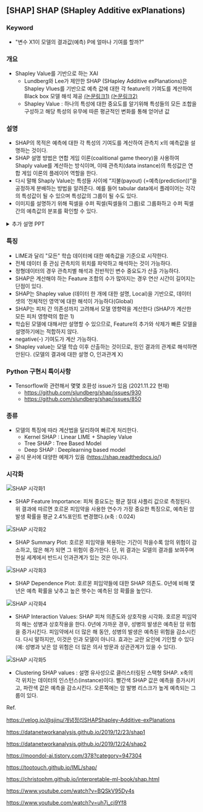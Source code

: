 ## [SHAP] SHAP (SHapley Additive exPlanations)

### Keyword
 - "변수 X1이 모델의 결과값(예측) P에 얼마나 기여를 할까?"

### 개요
- Shapley Value를 기반으로 하는 XAI
	- Lundberg와 Lee가 제안한 SHAP (SHapley Additive exPlanations)은 Shapley Vlues를 기반으로 예측 값에 대한 각 feature의 기여도를 계산하여 Black box 모델 해석 제공 [(논문링크1)](https://arxiv.org/pdf/1705.07874.pdf) [(논문링크2)](https://arxiv.org/pdf/1802.03888.pdf)
	- Shapley Value : 하나의 특성에 대한 중요도를 알기위해 특성들의 모든 조합을 구성하고 해당 특성의 유무에 따른 평균적인 변화를 통해 얻어낸 값

### 설명
- SHAP의 목적은 예측에 대한 각 특성의 기여도를 계산하여 관측치 x의 예측값을 설명하는 것이다. 
- SHAP 설명 방법은 연합 게임 이론(coalitional game theory)을 사용하여 Shaply value를 계산하는 방식이며, 이때 관측치(data instance)의 특성값은 연합 게임 이론의 플레이어 역할을 한다.
- 다시 말해 Shaply Value는 특성들 사이에 “지불(payout) (=예측(prediction))”을 공정하게 분배하는 방법을 알려준다. 예를 들어 tabular data에서 플레이어는 각각의 특성값이 될 수 있으며 특성값의 그룹이 될 수도 있다. 
- 이미지를 설명하기 위해 픽셀을 수퍼 픽셀(픽셀들의 그룹)로 그룹화하고 수퍼 픽셀 간의 예측값의 분포를 확인할 수 있다.

<details>
<summary>추가 설명 PPT</summary>
<div markdown="1">
	<img src="https://github.com/sooeun67/xai/blob/main/images/SHAP_PPT01.jpg"/>
	<img src="https://github.com/sooeun67/xai/blob/main/images/SHAP_PPT02.jpg"/>
	<img src="https://github.com/sooeun67/xai/blob/main/images/SHAP_PPT03.jpg"/>
	(출처 : https://www.youtube.com/watch?v=BQSkV95Dy4s)
	<img src="https://github.com/sooeun67/xai/blob/main/images/SHAP_PPT04.jpg"/>
	(출처 : https://www.youtube.com/watch?v=uh7j_cj9Yf8)
</div>
</details>

### 특징
- LIME과 달리 "모든" 학습 데이터에 대한 예측값을 기준으로 시작한다.
- 전체 데이터 중 관심 관측치의 위치를 파악하고 해석하는 것이 가능하다.
- 정형데이터의 경우 관측치별 해석과 전반적인 변수 중요도가 산출 가능하다.
- SHAP은 계산해야 하는 Feature 조합의 수가 많아지는 경우 연산 시간이 길어지는 단점이 있다.
- SHAP는 Shapley value (데이터 한 개에 대한 설명, Local)을 기반으로, 데이터 셋의 ‘전체적인 영역’에 대한 해석이 가능하다(Global)
- SHAP는 피처 간 의존성까지 고려해서 모델 영향력을 계산한다 (SHAP가 계산한 모든 피처 영향력의 합은 1)
- 학습된 모델에 대해서만 설명할 수 있으므로, Feature의 추가와 삭제가 빠른 모델을 설명하기에는 적합하지 않다.
- negative(-) 기여도가 계산 가능하다.
- Shapley value는 모델 학습 이후 산출하는 것이므로, 원인 결과의 관계로 해석하면 안된다. (모델의 결과에 대한 설명 O, 인과관계 X)

### Python 구현시 특이사항
- Tensorflow와 관련해서 몇몇 호환성 issue가 있음 (2021.11.22 현재)
	- https://github.com/slundberg/shap/issues/930
	- https://github.com/slundberg/shap/issues/850

### 종류
- 모델의 특징에 따라 계산법을 달리하여 빠르게 처리한다.
	- Kernel SHAP : Linear LIME + Shapley Value
	- Tree SHAP : Tree Based Model
	- Deep SHAP : Deeplearning based model
- 공식 문서에 대양한 예제가 있음 (https://shap.readthedocs.io/)

### 시각화

![SHAP 시각화1](https://christophm.github.io/interpretable-ml-book/images/shap-importance.png)
- SHAP Feature Importance: 피쳐 중요도는 평균 절대 샤플리 값으로 측정된다. 위 결과에 따르면 호르몬 피임약을 사용한 연수가 가장 중요한 특징으로, 예측된 암 발생 확률을 평균 2.4%포인트 변경했다.(x축 : 0.024)

![SHAP 시각화2](https://christophm.github.io/interpretable-ml-book/images/shap-importance-extended.png) 
- SHAP Summary Plot: 호르몬 피임약을 복용하는 기간이 적을수록 암의 위험이 감소하고, 많은 해가 되면 그 위험이 증가한다. 단, 위 결과는 모델의 결과를 보여주며 현실 세계에서 반드시 인과관계가 있는 것은 아니다.

![SHAP 시각화3](https://christophm.github.io/interpretable-ml-book/images/shap-dependence.png) 
- SHAP Dependence Plot: 호르몬 피임약들에 대한 SHAP 의존도. 0년에 비해 몇 년은 예측 확률을 낮추고 높은 햇수는 예측된 암 확률을 높인다.

![SHAP 시각화4](https://christophm.github.io/interpretable-ml-book/images/shap-dependence-interaction.png) 
- SHAP Interaction Values: SHAP 피쳐 의존도와 상호작용 시각화. 호르몬 피임약의 해는 성병과 상호작용을 한다. 0년에 가까운 경우, 성병의 발생은 예측된 암 위험을 증가시킨다. 피임약에서 더 많은 해 동안, 성병의 발생은 예측된 위험을 감소시킨다. 다시 말하지만, 이것은 인과 모델이 아니다. 효과는 교란 요인에 기인할 수 있다(예: 성병과 낮은 암 위험은 더 많은 의사 방문과 상관관계가 있을 수 있다).

![SHAP 시각화5](https://christophm.github.io/interpretable-ml-book/images/shap-clustering.png)
- Clustering SHAP values : 설명 유사성으로 클러스터링된 스택형 SHAP. x축의 각 위치는 데이터의 인스턴스(instance)이다. 빨간색 SHAP 값은 예측을 증가시키고, 파란색 값은 예측을 감소시킨다. 오른쪽에는 암 발병 리스크가 높게 예측되는 그룹이 있다.


Ref.

https://velog.io/@sjinu/개념정리SHAPShapley-Additive-exPlanations

https://datanetworkanalysis.github.io/2019/12/23/shap1

https://datanetworkanalysis.github.io/2019/12/24/shap2

https://moondol-ai.tistory.com/378?category=947304

https://tootouch.github.io/IML/shap/

https://christophm.github.io/interpretable-ml-book/shap.html

https://www.youtube.com/watch?v=BQSkV95Dy4s

https://www.youtube.com/watch?v=uh7j_cj9Yf8
